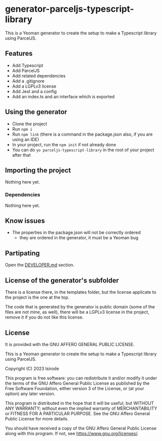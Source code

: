 # generator-parceljs-typescript-library

This is a Yeoman generator to create the setup to make a Typescript library using ParcelJS.

## Features

- Add Typescript
- Add ParcelJS
- Add related dependencies
- Add a .gitignore
- Add a LGPLv3 license
- Add Jest and a config
- Add an index.ts and an interface which is exported

## Using the generator

- Clone the project
- Run `npm i`
- Run `npm link` (there is a command in the package.json also, if you are using an IDE)
- In your project, run the `npm init` if not already done
- You can do `yo parceljs-typescript-library` in the root of your project after that

## Importing the project

Nothing here yet.

### Dependencies

Nothing here yet.

## Know issues

- The properties in the package.json will not be correctly ordered
  - they are ordered in the generator, it must be a Yeoman bug

## Partipating

Open the [DEVELOPER.md](./DEVELOPER.md) section.

## License of the generator's subfolder

There is a license there, in the templates folder, but the license applicate to the project is the one at the top.

The code that is generated by the generator is public domain (some of the files are not mine, as well), there will be a LGPLv3 license in the project, remove it if you do not like this license.

## License

It is provided with the GNU AFFERO GENERAL PUBLIC LICENSE.

This is a Yeoman generator to create the setup to make a Typescript library using ParcelJS.

Copyright (C) 2023  Isirode

This program is free software: you can redistribute it and/or modify
it under the terms of the GNU Affero General Public License as
published by the Free Software Foundation, either version 3 of the
License, or (at your option) any later version.

This program is distributed in the hope that it will be useful,
but WITHOUT ANY WARRANTY; without even the implied warranty of
MERCHANTABILITY or FITNESS FOR A PARTICULAR PURPOSE.  See the
GNU Affero General Public License for more details.

You should have received a copy of the GNU Affero General Public License
along with this program.  If not, see <https://www.gnu.org/licenses/>.

